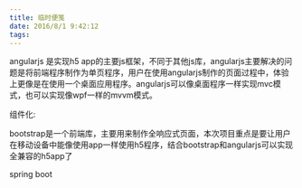 ```yaml
---
title: 临时便笺
date: 2016/8/1 9:42:12
tags:
---
```



angularjs 是实现h5 app的主要js框架，不同于其他js库，angularjs主要解决的问题是将前端程序制作为单页程序，用户在使用angularjs制作的页面过程中，体验上更像是在使用一个桌面应用程序。angularjs可以像桌面程序一样实现mvc模式，也可以实现像wpf一样的mvvm模式。

组件化:

  


bootstrap是一个前端库，主要用来制作全响应式页面，本次项目重点是要让用户在移动设备中能像使用app一样使用h5程序，结合bootstrap和angularjs可以实现全兼容的h5app了

  


spring boot

  


  

